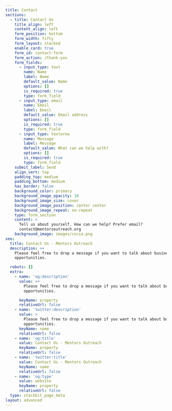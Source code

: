 ```yaml
---
title: Contact
sections:
  - title: Contact Us
    title_align: left
    content_align: left
    form_position: bottom
    form_width: fifty
    form_layout: stacked
    enable_card: true
    form_id: contact-form
    form_action: /thank-you
    form_fields:
      - input_type: text
        name: Name
        label: Name
        default_value: Name
        options: []
        is_required: true
        type: form_field
      - input_type: email
        name: Email
        label: Email
        default_value: Email address
        options: []
        is_required: true
        type: form_field
      - input_type: textarea
        name: Message
        label: Message
        default_value: What can we help with?
        options: []
        is_required: true
        type: form_field
    submit_label: Send
    align_vert: top
    padding_top: medium
    padding_bottom: medium
    has_border: false
    background_color: primary
    background_image_opacity: 10
    background_image_size: cover
    background_image_position: center center
    background_image_repeat: no-repeat
    type: form_section
    content: >
      Tell us about yourself. How can we help? Prefer email? 
      contact@mentorsoutreach.org
    background_image: images/cncia.png
seo:
  title: Contact Us - Mentors Outreach
  description: >+
    Please feel free to drop a message if you want to talk about business
    opportunities. 

  robots: []
  extra:
    - name: 'og:description'
      value: >+
        Please feel free to drop a message if you want to talk about business
        opportunities. 

      keyName: property
      relativeUrl: false
    - name: 'twitter:description'
      value: >
        Please feel free to drop a message if you want to talk about business
        opportunities. 
      keyName: name
      relativeUrl: false
    - name: 'og:title'
      value: Contact Us - Mentors Outreach
      keyName: property
      relativeUrl: false
    - name: 'twitter:title'
      value: Contact Us - Mentors Outreach
      keyName: name
      relativeUrl: false
    - name: 'og:type'
      value: website
      keyName: property
      relativeUrl: false
  type: stackbit_page_meta
layout: advanced
---
```


